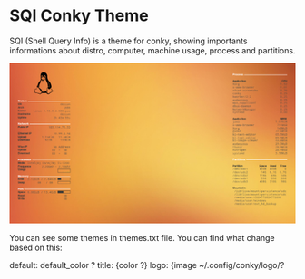 # SQI Conky Theme

SQI (Shell Query Info) is a theme for conky, showing importants informations
about distro, computer, machine usage, process and partitions.

![Screenshot](screenshot.png)

You can see some themes in themes.txt file. You can find what change based on this:

default: default_color ?
title: {color ?}
logo: {image ~/.config/conky/logo/?
	